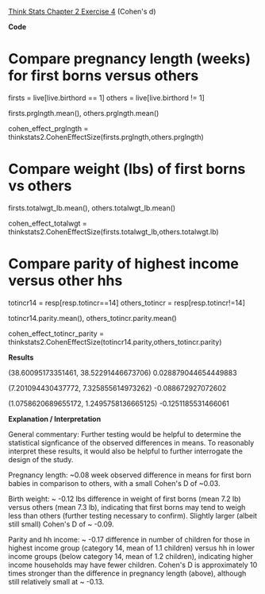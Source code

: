 [Think Stats Chapter 2 Exercise 4](http://greenteapress.com/thinkstats2/html/thinkstats2003.html#toc24) (Cohen's d)

**Code**

# Compare pregnancy length (weeks) for first borns versus others
firsts = live[live.birthord == 1]
others = live[live.birthord != 1]

firsts.prglngth.mean(), others.prglngth.mean()

cohen_effect_prglngth = thinkstats2.CohenEffectSize(firsts.prglngth,others.prglngth)

# Compare weight (lbs) of first borns vs others

firsts.totalwgt_lb.mean(), others.totalwgt_lb.mean()

cohen_effect_totalwgt = thinkstats2.CohenEffectSize(firsts.totalwgt_lb,others.totalwgt.lb)

# Compare parity of highest income versus other hhs
totincr14 = resp[resp.totincr==14]
others_totincr = resp[resp.totincr!=14]

totincr14.parity.mean(), others_totincr.parity.mean()

cohen_effect_totincr_parity = thinkstats2.CohenEffectSize(totincr14.parity,others_totincr.parity)

**Results**

(38.60095173351461, 38.52291446673706)
0.028879044654449883

(7.201094430437772, 7.325855614973262)
-0.088672927072602

(1.0758620689655172, 1.2495758136665125)
-0.1251185531466061

**Explanation / Interpretation**

General commentary: Further testing would be helpful to determine the statistical signficance of the observed differences in means. To reasonably interpret these results, it would also be helpful to further interrogate the design of the study.

Pregnancy length: ~0.08 week observed difference in means for first born babies in comparison to others, with a small Cohen's D of ~0.03. 

Birth weight: ~ -0.12 lbs difference in weight of first borns (mean 7.2 lb) versus others (mean 7.3 lb), indicating that first borns may tend to weigh less than others (further testing necessary to confirm). Slightly larger (albeit still small) Cohen's D of ~ -0.09. 

Parity and hh income: ~ -0.17 difference in number of children for those in highest income group (category 14, mean of 1.1 children) versus hh in lower income groups (below category 14, mean of 1.2 children), indicating higher income households may have fewer children. Cohen's D is approximately 10 times stronger than the difference in pregnancy length (above), although still relatively small at ~ -0.13.







